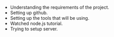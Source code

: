- Understanding the requirements of the project.
- Setting up github.
- Setting up the tools that will be using.
- Watched node.js tutorial.
- Trying to setup server.
